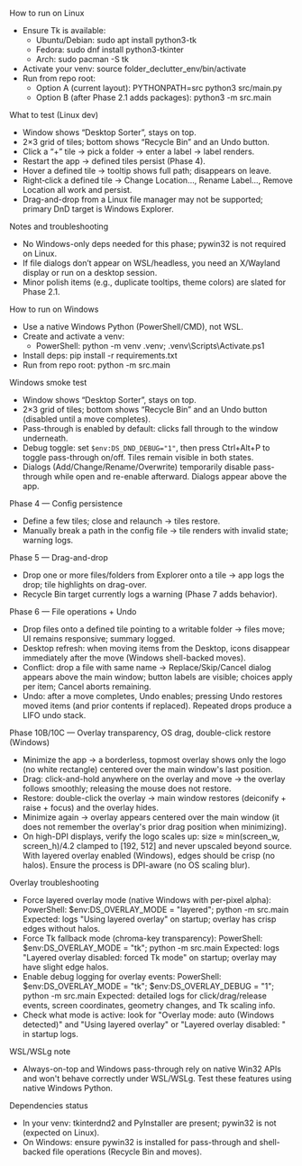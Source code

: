 How to run on Linux

  - Ensure Tk is available:
      - Ubuntu/Debian: sudo apt install python3-tk
      - Fedora: sudo dnf install python3-tkinter
      - Arch: sudo pacman -S tk
  - Activate your venv: source folder_declutter_env/bin/activate
  - Run from repo root:
      - Option A (current layout): PYTHONPATH=src python3 src/main.py
      - Option B (after Phase 2.1 adds packages): python3 -m src.main

  What to test (Linux dev)

  - Window shows “Desktop Sorter”, stays on top.
  - 2×3 grid of tiles; bottom shows “Recycle Bin” and an Undo button.
  - Click a “+” tile → pick a folder → enter a label → label renders.
  - Restart the app → defined tiles persist (Phase 4).
  - Hover a defined tile → tooltip shows full path; disappears on leave.
  - Right‑click a defined tile → Change Location…, Rename Label…, Remove Location all work and persist.
  - Drag-and-drop from a Linux file manager may not be supported; primary DnD target is Windows Explorer.

  Notes and troubleshooting

  - No Windows-only deps needed for this phase; pywin32 is not required on Linux.
  - If file dialogs don’t appear on WSL/headless, you need an X/Wayland display or run on a desktop session.
  - Minor polish items (e.g., duplicate tooltips, theme colors) are slated for Phase 2.1.

How to run on Windows

  - Use a native Windows Python (PowerShell/CMD), not WSL.
  - Create and activate a venv:
      - PowerShell: python -m venv .venv; .venv\Scripts\Activate.ps1
  - Install deps: pip install -r requirements.txt
  - Run from repo root: python -m src.main

  Windows smoke test
  - Window shows “Desktop Sorter”, stays on top.
  - 2×3 grid of tiles; bottom shows “Recycle Bin” and an Undo button (disabled until a move completes).
  - Pass-through is enabled by default: clicks fall through to the window underneath.
  - Debug toggle: set `$env:DS_DND_DEBUG="1"`, then press Ctrl+Alt+P to toggle pass-through on/off. Tiles remain visible in both states.
  - Dialogs (Add/Change/Rename/Overwrite) temporarily disable pass-through while open and re-enable afterward. Dialogs appear above the app.

  Phase 4 — Config persistence
  - Define a few tiles; close and relaunch → tiles restore.
  - Manually break a path in the config file → tile renders with invalid state; warning logs.

  Phase 5 — Drag-and-drop
  - Drop one or more files/folders from Explorer onto a tile → app logs the drop; tile highlights on drag-over.
  - Recycle Bin target currently logs a warning (Phase 7 adds behavior).

  Phase 6 — File operations + Undo
  - Drop files onto a defined tile pointing to a writable folder → files move; UI remains responsive; summary logged.
  - Desktop refresh: when moving items from the Desktop, icons disappear immediately after the move (Windows shell-backed moves).
  - Conflict: drop a file with same name → Replace/Skip/Cancel dialog appears above the main window; button labels are visible; choices apply per item; Cancel aborts remaining.
  - Undo: after a move completes, Undo enables; pressing Undo restores moved items (and prior contents if replaced). Repeated drops produce a LIFO undo stack.

  Phase 10B/10C — Overlay transparency, OS drag, double-click restore (Windows)
  - Minimize the app → a borderless, topmost overlay shows only the logo (no white rectangle) centered over the main window's last position.
  - Drag: click-and-hold anywhere on the overlay and move → the overlay follows smoothly; releasing the mouse does not restore.
  - Restore: double-click the overlay → main window restores (deiconify + raise + focus) and the overlay hides.
  - Minimize again → overlay appears centered over the main window (it does not remember the overlay's prior drag position when minimizing).
  - On high-DPI displays, verify the logo scales up: size ≈ min(screen_w, screen_h)/4.2 clamped to [192, 512] and never upscaled beyond source. With layered overlay enabled (Windows), edges should be crisp (no halos). Ensure the process is DPI-aware (no OS scaling blur).

  Overlay troubleshooting
  - Force layered overlay mode (native Windows with per-pixel alpha):
    PowerShell: $env:DS_OVERLAY_MODE = "layered"; python -m src.main
    Expected: logs "Using layered overlay" on startup; overlay has crisp edges without halos.
  - Force Tk fallback mode (chroma-key transparency):
    PowerShell: $env:DS_OVERLAY_MODE = "tk"; python -m src.main
    Expected: logs "Layered overlay disabled: forced Tk mode" on startup; overlay may have slight edge halos.
  - Enable debug logging for overlay events:
    PowerShell: $env:DS_OVERLAY_MODE = "tk"; $env:DS_OVERLAY_DEBUG = "1"; python -m src.main
    Expected: detailed logs for click/drag/release events, screen coordinates, geometry changes, and Tk scaling info.
  - Check what mode is active: look for "Overlay mode: auto (Windows detected)" and "Using layered overlay" or "Layered overlay disabled: <reason>" in startup logs.

  WSL/WSLg note
  - Always-on-top and Windows pass-through rely on native Win32 APIs and won't behave correctly under WSL/WSLg. Test these features using native Windows Python.

  Dependencies status

  - In your venv: tkinterdnd2 and PyInstaller are present; pywin32 is not (expected on Linux).
  - On Windows: ensure pywin32 is installed for pass-through and shell-backed file operations (Recycle Bin and moves).

